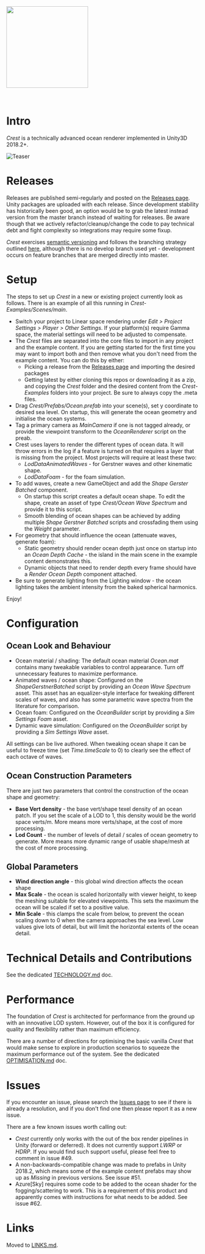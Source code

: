 
<img src="https://raw.githubusercontent.com/huwb/crest-oceanrender/master/logo/crest-oceanrender-logotype1.png" width="214">

&nbsp;


# Intro

*Crest* is a technically advanced ocean renderer implemented in Unity3D 2018.2+.

![Teaser](https://raw.githubusercontent.com/huwb/crest-oceanrender/master/img/teaser5.png)


# Releases

Releases are published semi-regularly and posted on the [Releases page](https://github.com/huwb/crest-oceanrender/releases). Unity packages are uploaded with each release. Since development stability has historically been good, an option would be to grab the latest instead version from the master branch instead of waiting for releases. Be aware though that we actively refactor/cleanup/change the code to pay technical debt and fight complexity so integrations may require some fixup.

*Crest* exercises [semantic versioning](https://semver.org/) and follows the branching strategy outlined [here](https://gist.github.com/stuartsaunders/448036/5ae4e961f02e441e98528927d071f51bf082662f), although there is no develop branch used yet - development occurs on feature branches that are merged directly into master.


# Setup

The steps to set up *Crest* in a new or existing project currently look as follows. There is an example of all this running in *Crest-Examples/Scenes/main*.

* Switch your project to Linear space rendering under *Edit > Project Settings > Player > Other Settings*. If your platform(s) require Gamma space, the material settings will need to be adjusted to compensate.
* The *Crest* files are separated into the core files to import in any project and the example content. If you are getting started for the first time you may want to import both and then remove what you don't need from the example content. You can do this by either:
  * Picking a release from the [Releases page](https://github.com/huwb/crest-oceanrender/releases) and importing the desired packages
  * Getting latest by either cloning this repos or downloading it as a zip, and copying the *Crest* folder and the desired content from the *Crest-Examples* folders into your project. Be sure to always copy the .meta files.
* Drag *Crest/Prefabs/Ocean.prefab* into your scene(s), set y coordinate to desired sea level. On startup, this will generate the ocean geometry and initialise the ocean systems.
* Tag a primary camera as *MainCamera* if one is not tagged already, or provide the viewpoint transform to the *OceanRenderer* script on the preab.
* Crest uses layers to render the different types of ocean data. It will throw errors in the log if a feature is turned on that requires a layer that is missing from the project. Most projects will require at least these two:
  * *LodDataAnimatedWaves* - for Gerstner waves and other kinematic shape.
  * *LodDataFoam* - for the foam simulation.
* To add waves, create a new GameObject and add the *Shape Gerster Batched* component.
  * On startup this script creates a default ocean shape. To edit the shape, create an asset of type *Crest/Ocean Wave Spectrum* and provide it to this script.
  * Smooth blending of ocean shapes can be achieved by adding multiple *Shape Gerstner Batched* scripts and crossfading them using the *Weight* parameter.
* For geometry that should influence the ocean (attenuate waves, generate foam):
  * Static geometry should render ocean depth just once on startup into an *Ocean Depth Cache* - the island in the main scene in the example content demonstrates this.
  * Dynamic objects that need to render depth every frame should have a *Render Ocean Depth* component attached.
* Be sure to generate lighting from the Lighting window - the ocean lighting takes the ambient intensity from the baked spherical harmonics.

Enjoy!


# Configuration

## Ocean Look and Behaviour

* Ocean material / shading: The default ocean material *Ocean.mat* contains many tweakable variables to control appearance. Turn off unnecessary features to maximize performance.
* Animated waves / ocean shape: Configured on the *ShapeGerstnerBatched* script by providing an *Ocean Wave Spectrum* asset. This asset has an equalizer-style interface for tweaking different scales of waves, and also has some parametric wave spectra from the literature for comparison.
* Ocean foam: Configured on the *OceanBuilder* script by providing a *Sim Settings Foam* asset.
* Dynamic wave simulation: Configured on the *OceanBuilder* script by providing a *Sim Settings Wave* asset.

All settings can be live authored. When tweaking ocean shape it can be useful to freeze time (set *Time.timeScale* to 0) to clearly see the effect of each octave of waves.

## Ocean Construction Parameters

There are just two parameters that control the construction of the ocean shape and geometry:

* **Base Vert density** - the base vert/shape texel density of an ocean patch. If you set the scale of a LOD to 1, this density would be the world space verts/m. More means more verts/shape, at the cost of more processing.
* **Lod Count** - the number of levels of detail / scales of ocean geometry to generate. More means more dynamic range of usable shape/mesh at the cost of more processing.

## Global Parameters

* **Wind direction angle** - this global wind direction affects the ocean shape
* **Max Scale** - the ocean is scaled horizontally with viewer height, to keep the meshing suitable for elevated viewpoints. This sets the maximum the ocean will be scaled if set to a positive value.
* **Min Scale** - this clamps the scale from below, to prevent the ocean scaling down to 0 when the camera approaches the sea level. Low values give lots of detail, but will limit the horizontal extents of the ocean detail.


# Technical Details and Contributions

See the dedicated [TECHNOLOGY.md](https://github.com/huwb/crest-oceanrender/blob/master/TECHNOLOGY.md) doc.


# Performance

The foundation of *Crest* is architected for performance from the ground up with an innovative LOD system. However, out of the box it is configured for quality and flexibility rather than maximum efficiency.

There are a number of directions for optimising the basic vanilla *Crest* that would make sense to explore in production scenarios to squeeze the maximum performance out of the system. See the dedicated [OPTIMISATION.md](https://github.com/huwb/crest-oceanrender/blob/master/OPTIMISATION.md) doc.


# Issues

If you encounter an issue, please search the [Issues page](https://github.com/huwb/crest-oceanrender/issues) to see if there is already a resolution, and if you don't find one then please report it as a new issue.

There are a few known issues worth calling out:

* *Crest* currently only works with the out of the box render pipelines in Unity (forward or deferred). It does not currently support *LWRP* or *HDRP*. If you would find such support useful, please feel free to comment in issue #49.
* A non-backwards-compatible change was made to prefabs in Unity 2018.2, which means some of the example content prefabs may show up as *Missing* in previous versions. See issue #51.
* Azure[Sky] requires some code to be added to the ocean shader for the fogging/scattering to work. This is a requirement of this product and apparently comes with instructions for what needs to be added. See issue #62.


# Links

Moved to [LINKS.md](https://github.com/huwb/crest-oceanrender/blob/master/LINKS.md).
